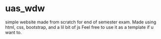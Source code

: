 # uas_wdw
simple website made from scratch for end of semester exam. 
Made using html, css, bootstrap, and a lil bit of js
Feel free to use it as a template if u want to. 
